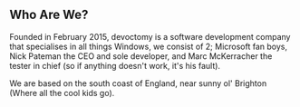 ## Who Are We?

Founded in February 2015, devoctomy is a software development company that specialises in all things Windows, we consist of 2; Microsoft fan boys, Nick Pateman the CEO and sole developer, and Marc McKerracher the tester in chief (so if anything doesn't work, it's his fault).

We are based on the south coast of England, near sunny ol' Brighton (Where all the cool kids go).